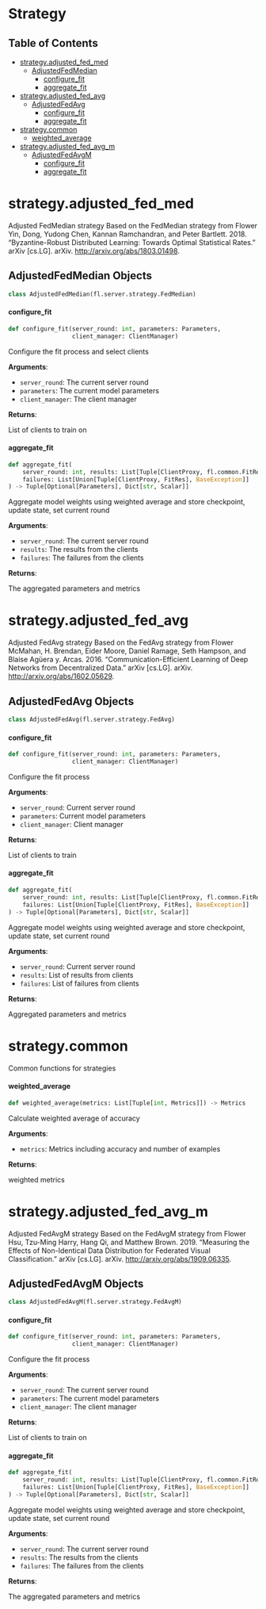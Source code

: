 # Strategy

## Table of Contents

* [strategy.adjusted\_fed\_med](#strategy.adjusted_fed_med)
  * [AdjustedFedMedian](#strategy.adjusted_fed_med.AdjustedFedMedian)
    * [configure\_fit](#strategy.adjusted_fed_med.AdjustedFedMedian.configure_fit)
    * [aggregate\_fit](#strategy.adjusted_fed_med.AdjustedFedMedian.aggregate_fit)
* [strategy.adjusted\_fed\_avg](#strategy.adjusted_fed_avg)
  * [AdjustedFedAvg](#strategy.adjusted_fed_avg.AdjustedFedAvg)
    * [configure\_fit](#strategy.adjusted_fed_avg.AdjustedFedAvg.configure_fit)
    * [aggregate\_fit](#strategy.adjusted_fed_avg.AdjustedFedAvg.aggregate_fit)
* [strategy.common](#strategy.common)
  * [weighted\_average](#strategy.common.weighted_average)
* [strategy.adjusted\_fed\_avg\_m](#strategy.adjusted_fed_avg_m)
  * [AdjustedFedAvgM](#strategy.adjusted_fed_avg_m.AdjustedFedAvgM)
    * [configure\_fit](#strategy.adjusted_fed_avg_m.AdjustedFedAvgM.configure_fit)
    * [aggregate\_fit](#strategy.adjusted_fed_avg_m.AdjustedFedAvgM.aggregate_fit)

<h1 id="strategy.adjusted_fed_med">strategy.adjusted_fed_med</h1>

Adjusted FedMedian strategy
Based on the FedMedian strategy from Flower
Yin, Dong, Yudong Chen, Kannan Ramchandran, and Peter Bartlett. 2018.
“Byzantine-Robust Distributed Learning: Towards Optimal Statistical Rates.”
arXiv [cs.LG]. arXiv. http://arxiv.org/abs/1803.01498.

<h2 id="strategy.adjusted_fed_med.AdjustedFedMedian">AdjustedFedMedian Objects</h2>

```python
class AdjustedFedMedian(fl.server.strategy.FedMedian)
```

<h4 id="strategy.adjusted_fed_med.AdjustedFedMedian.configure_fit">configure_fit</h4>

```python
def configure_fit(server_round: int, parameters: Parameters,
                  client_manager: ClientManager)
```

Configure the fit process and select clients

**Arguments**:

- `server_round`: The current server round
- `parameters`: The current model parameters
- `client_manager`: The client manager

**Returns**:

List of clients to train on

<h4 id="strategy.adjusted_fed_med.AdjustedFedMedian.aggregate_fit">aggregate_fit</h4>

```python
def aggregate_fit(
    server_round: int, results: List[Tuple[ClientProxy, fl.common.FitRes]],
    failures: List[Union[Tuple[ClientProxy, FitRes], BaseException]]
) -> Tuple[Optional[Parameters], Dict[str, Scalar]]
```

Aggregate model weights using weighted average and store checkpoint, update state, set current round

**Arguments**:

- `server_round`: The current server round
- `results`: The results from the clients
- `failures`: The failures from the clients

**Returns**:

The aggregated parameters and metrics

<h1 id="strategy.adjusted_fed_avg">strategy.adjusted_fed_avg</h1>

Adjusted FedAvg strategy
Based on the FedAvg strategy from Flower
McMahan, H. Brendan, Eider Moore, Daniel Ramage, Seth Hampson, and Blaise Agüera y. Arcas. 2016.
“Communication-Efficient Learning of Deep Networks from Decentralized Data.”
arXiv [cs.LG]. arXiv. http://arxiv.org/abs/1602.05629.

<h2 id="strategy.adjusted_fed_avg.AdjustedFedAvg">AdjustedFedAvg Objects</h2>

```python
class AdjustedFedAvg(fl.server.strategy.FedAvg)
```

<h4 id="strategy.adjusted_fed_avg.AdjustedFedAvg.configure_fit">configure_fit</h4>

```python
def configure_fit(server_round: int, parameters: Parameters,
                  client_manager: ClientManager)
```

Configure the fit process

**Arguments**:

- `server_round`: Current server round
- `parameters`: Current model parameters
- `client_manager`: Client manager

**Returns**:

List of clients to train

<h4 id="strategy.adjusted_fed_avg.AdjustedFedAvg.aggregate_fit">aggregate_fit</h4>

```python
def aggregate_fit(
    server_round: int, results: List[Tuple[ClientProxy, fl.common.FitRes]],
    failures: List[Union[Tuple[ClientProxy, FitRes], BaseException]]
) -> Tuple[Optional[Parameters], Dict[str, Scalar]]
```

Aggregate model weights using weighted average and store checkpoint, update state, set current round

**Arguments**:

- `server_round`: Current server round
- `results`: List of results from clients
- `failures`: List of failures from clients

**Returns**:

Aggregated parameters and metrics

<h1 id="strategy.common">strategy.common</h1>

Common functions for strategies

<h4 id="strategy.common.weighted_average">weighted_average</h4>

```python
def weighted_average(metrics: List[Tuple[int, Metrics]]) -> Metrics
```

Calculate weighted average of accuracy

**Arguments**:

- `metrics`: Metrics including accuracy and number of examples

**Returns**:

weighted metrics

<h1 id="strategy.adjusted_fed_avg_m">strategy.adjusted_fed_avg_m</h1>

Adjusted FedAvgM strategy
Based on the FedAvgM strategy from Flower
Hsu, Tzu-Ming Harry, Hang Qi, and Matthew Brown. 2019.
“Measuring the Effects of Non-Identical Data Distribution for Federated Visual Classification.”
arXiv [cs.LG]. arXiv. http://arxiv.org/abs/1909.06335.

<h2 id="strategy.adjusted_fed_avg_m.AdjustedFedAvgM">AdjustedFedAvgM Objects</h2>

```python
class AdjustedFedAvgM(fl.server.strategy.FedAvgM)
```

<h4 id="strategy.adjusted_fed_avg_m.AdjustedFedAvgM.configure_fit">configure_fit</h4>

```python
def configure_fit(server_round: int, parameters: Parameters,
                  client_manager: ClientManager)
```

Configure the fit process

**Arguments**:

- `server_round`: The current server round
- `parameters`: The current model parameters
- `client_manager`: The client manager

**Returns**:

List of clients to train on

<h4 id="strategy.adjusted_fed_avg_m.AdjustedFedAvgM.aggregate_fit">aggregate_fit</h4>

```python
def aggregate_fit(
    server_round: int, results: List[Tuple[ClientProxy, fl.common.FitRes]],
    failures: List[Union[Tuple[ClientProxy, FitRes], BaseException]]
) -> Tuple[Optional[Parameters], Dict[str, Scalar]]
```

Aggregate model weights using weighted average and store checkpoint, update state, set current round

**Arguments**:

- `server_round`: The current server round
- `results`: The results from the clients
- `failures`: The failures from the clients

**Returns**:

The aggregated parameters and metrics


